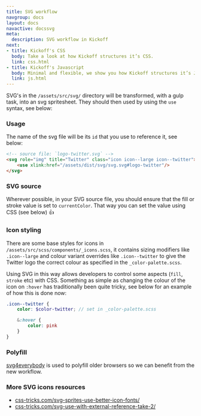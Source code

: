 ```yaml
---
title: SVG workflow
navgroup: docs
layout: docs
navactive: docssvg
meta:
  description: SVG workflow in Kickoff
next:
- title: Kickoff's CSS
  body: Take a look at how Kickoff structures it’s CSS.
  link: css.html
- title: Kickoff's Javascript
  body: Minimal and flexible, we show you how Kickoff structures it’s JS.
  link: js.html
---
```

SVG's in the `/assets/src/svg/` directory will be transformed, with a gulp task, into an svg spritesheet. They should then used by using the `use` syntax, see below:

### Usage
The name of the svg file will be its `id` that you use to reference it, see below:

```html
<!-- source file: `logo-twitter.svg` -->
<svg role="img" title="Twitter" class="icon icon--large icon--twitter">
	<use xlink:href="/assets/dist/svg/svg.svg#logo-twitter"/>
</svg>
```

### SVG source
Wherever possible, in your SVG source file, you should ensure that the fill or stroke value is set to `currentColor`. That way you can set the value using CSS (see below) 👍

### Icon styling
There are some base styles for icons in `/assets/src/scss/components/_icons.scss`, it contains sizing modifiers like `.icon--large` and colour variant overrides like `.icon--twitter` to give the Twitter logo the correct colour as specified in the `_color-palette.scss`.

Using SVG in this way allows developers to control some aspects (`fill`, `stroke` etc) with CSS. Something as simple as changing the colour of the icon on `:hover` has traditionally been quite tricky, see below for an example of how this is done now:

```scss
.icon--twitter {
	color: $color-twitter; // set in _color-palette.scss

	&:hover {
		color: pink
	}
}
```

### Polyfill
[svg4everybody](https://github.com/jonathantneal/svg4everybody) is used to polyfill older browsers so we can benefit from the new workflow.

### More SVG icons resources

* [css-tricks.com/svg-sprites-use-better-icon-fonts/](https://css-tricks.com/svg-sprites-use-better-icon-fonts/)
* [css-tricks.com/svg-use-with-external-reference-take-2/](https://css-tricks.com/svg-use-with-external-reference-take-2/)
